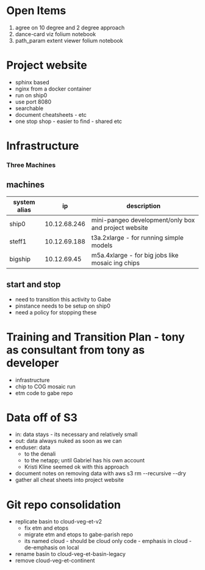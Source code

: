 
# Open Items

1. agree on 10 degree and 2 degree approach
2. dance-card viz folium notebook
3. path_param extent viewer folium notebook


# Project website
- sphinx based
- nginx from a docker container
- run on ship0
- use port 8080 
- searchable
- document cheatsheets - etc
- one stop shop - easier to find - shared etc


# Infrastructure

### Three Machines

## machines

| system alias | ip  | description |
| ------ |-- | ----------- |
| ship0   | 10.12.68.246  | mini-pangeo development/only box and project website |
| steff1 | 10.12.69.188 |  t3a.2xlarge - for running simple models |
| bigship    |10.12.69.45 |  m5a.4xlarge - for big jobs like mosaic ing chips |

## start and stop

- need to transition this activity to Gabe
- pinstance needs to be setup on ship0
- need a policy for stopping these


# Training and Transition Plan - tony as consultant from tony as developer

- infrastructure
- chip to COG mosaic run
- etm code to gabe repo


# Data off of S3

- in: data stays - its necessary and relatively small
- out: data always nuked as soon as we can
- enduser: data 
	- to the denali
	- to the netapp; until Gabriel has his own account
	- Kristi Kline seemed ok with this approach
- document notes on removing data with aws s3 rm --recursive --dry
- gather all cheat sheets into project website

# Git repo consolidation

- replicate basin to cloud-veg-et-v2
	- fix etm and etops
	- migrate etm and etops to gabe-parish repo
	- its named cloud - should be cloud only code - emphasis in cloud - de-emphasis on local
- rename basin to cloud-veg-et-basin-legacy
- remove cloud-veg-et-continent
